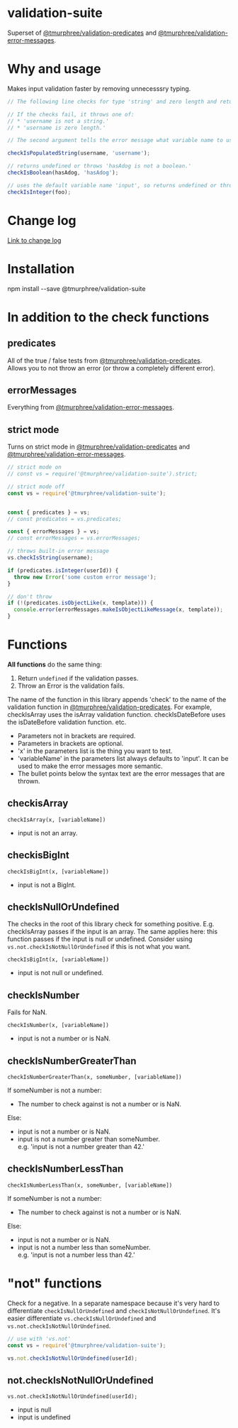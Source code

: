 # validation-suite  
Superset of [@tmurphree/validation-predicates](https://github.com/tmurphree/validation-predicates) and [@tmurphree/validation-error-messages](https://github.com/tmurphree/validation-error-messages).

# Why and usage  
Makes input validation faster by removing unnecesssry typing.  
``` js
// The following line checks for type 'string' and zero length and returns undefined if the check passes.

// If the checks fail, it throws one of:
// * 'username is not a string.'
// * 'username is zero length.'

// The second argument tells the error message what variable name to use; if omitted, 'input' is used.

checkIsPopulatedString(username, 'username');

// returns undefined or throws 'hasAdog is not a boolean.'
checkIsBoolean(hasAdog, 'hasAdog');

// uses the default variable name 'input', so returns undefined or throws 'input is not an integer.'
checkIsInteger(foo);
```

# Change log  
[Link to change log](https://github.com/tmurphree/validation-suite/blob/master/CHANGELOG.md)  

# Installation  
npm install --save @tmurphree/validation-suite  

# In addition to the check functions  
## predicates  
All of the true / false tests from [@tmurphree/validation-predicates](https://github.com/tmurphree/validation-predicates).  
Allows you to not throw an error (or throw a completely different error).  
## errorMessages  
Everything from [@tmurphree/validation-error-messages](https://github.com/tmurphree/validation-error-messages).  
## strict mode  
Turns on strict mode in [@tmurphree/validation-predicates](https://github.com/tmurphree/validation-predicates) and [@tmurphree/validation-error-messages](https://github.com/tmurphree/validation-error-messages).  

``` js
// strict mode on
// const vs = require('@tmurphree/validation-suite').strict;

// strict mode off
const vs = require('@tmurphree/validation-suite');


const { predicates } = vs;
// const predicates = vs.predicates;

const { errorMessages } = vs;
// const errorMessages = vs.errorMessages;

// throws built-in error message
vs.checkIsString(username);

if (predicates.isInteger(userId)) {
  throw new Error('some custom error message');
}

// don't throw
if (!(predicates.isObjectLike(x, template))) {
  console.error(errorMessages.makeIsObjectLikeMessage(x, template));
}

```
# Functions  
**All functions** do the same thing:
1. Return `undefined` if the validation passes.  
2. Throw an Error is the validation fails.  

The name of the function in this library appends 'check' to the name of the validation function in [@tmurphree/validation-predicates](https://www.npmjs.com/package/@tmurphree/validation-predicates).  For example, checkIsArray uses the isArray validation function.  checkIsDateBefore uses the isDateBefore validation function.  etc.  

* Parameters not in brackets are required.  
* Parameters in brackets are optional.  
* 'x' in the parameters list is the thing you want to test.  
* 'variableName' in the parameters list always defaults to 'input'.  It can be used to make the error messages more semantic.  
* The bullet points below the syntax text are the error messages that are thrown.  

## checkisArray  
```
checkIsArray(x, [variableName])
```
* input is not an array.  

## checkisBigInt  
```
checkIsBigInt(x, [variableName])
```
* input is not a BigInt.  

## checkIsNullOrUndefined   
The checks in the root of this library check for something positive.  E.g. checkIsArray passes if the input is an array.  The same applies here: this function passes if the input is null or undefined.  Consider using `vs.not.checkIsNotNullOrUndefined` if this is not what you want.  
```
checkIsBigInt(x, [variableName])
```
* input is not null or undefined. 

## checkIsNumber  
Fails for NaN.  
```
checkIsNumber(x, [variableName])
```
* input is not a number or is NaN.   

## checkIsNumberGreaterThan  
```
checkIsNumberGreaterThan(x, someNumber, [variableName])
```
If someNumber is not a number:  
* The number to check against is not a number or is NaN.  

Else:  
* input is not a number or is NaN.  
* input is not a number greater than someNumber.  
e.g. 'input is not a number greater than 42.'  

## checkIsNumberLessThan  
```
checkIsNumberLessThan(x, someNumber, [variableName])
```
If someNumber is not a number:  
* The number to check against is not a number or is NaN.  

Else:  
* input is not a number or is NaN.  
* input is not a number less than someNumber.  
e.g. 'input is not a number less than 42.' 

# "not" functions  
Check for a negative.  In a separate namespace because it's very hard to differentiate `checkIsNullOrUndefined` and `checkIsNotNullOrUndefined`.  It's easier differentiate `vs.checkIsNullOrUndefined` and `vs.not.checkIsNotNullOrUndefined`.  

``` js
// use with 'vs.not'
const vs = require('@tmurphree/validation-suite');

vs.not.checkIsNotNullOrUndefined(userId);
```
## not.checkIsNotNullOrUndefined
```
vs.not.checkIsNotNullOrUndefined(userId);
```
* input is null  
* input is undefined  

